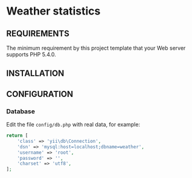 Weather statistics
============================

REQUIREMENTS
------------

The minimum requirement by this project template that your Web server supports PHP 5.4.0.


INSTALLATION
------------

CONFIGURATION
-------------

### Database

Edit the file `config/db.php` with real data, for example:

```php
return [
    'class' => 'yii\db\Connection',
    'dsn' => 'mysql:host=localhost;dbname=weather',
    'username' => 'root',
    'password' => '',
    'charset' => 'utf8',
];
